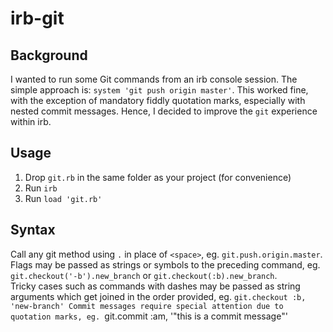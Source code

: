 # irb-git

## Background
I wanted to run some Git commands from an irb console session. The simple approach is: `system 'git push origin master'`. 
This worked fine, with the exception of mandatory fiddly quotation marks, especially with nested commit messages. Hence, I decided to improve the `git` experience within irb.   

## Usage
1. Drop `git.rb` in the same folder as your project (for convenience)
2. Run `irb` 
3. Run `load 'git.rb'` 


## Syntax
Call any git method using `.` in place of `<space>`, eg. `git.push.origin.master`. 
Flags may be passed as strings or symbols to the preceding command, eg. `git.checkout('-b').new_branch` or `git.checkout(:b).new_branch`.   
Tricky cases such as commands with dashes may be passed as string arguments which get joined in the order provided, eg. `git.checkout :b, 'new-branch'
Commit messages require special attention due to quotation marks, eg. `git.commit :am, '"this is a commit message"'

